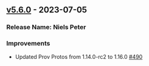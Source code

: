 ## [v5.6.0](https://github.com/provenance-io/explorer-service/releases/tag/v5.6.0) - 2023-07-05
### Release Name: Niels Peter
### Improvements
* Updated Prov Protos from 1.14.0-rc2 to 1.16.0 [#490](https://github.com/provenance-io/explorer-service/issues/490)

